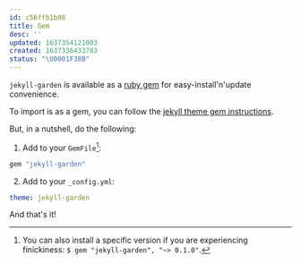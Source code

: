 ```yaml
---
id: c56ffb1b98
title: Gem
desc: ''
updated: 1637354121003
created: 1637336433783
status: "\U0001F38B"
---
```


`jekyll-garden` is available as a [ruby gem](https://rubygems.org/) for easy-install'n'update convenience.

To import is as a gem, you can follow the [jekyll theme gem instructions](https://jekyllrb.com/docs/themes/#understanding-gem-based-themes).

But, in a nutshell, do the following:
1. Add to your `GemFile`[^v]:
```ruby
gem "jekyll-garden"
```
2. Add to your `_config.yml`:
```yaml
theme: jekyll-garden
```

And that's it!


[^v]: You can also install a specific version if you are experiencing finickiness: `$ gem "jekyll-garden", "~> 0.1.0"`.
